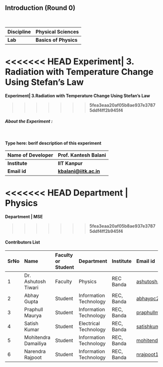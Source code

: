 ## Introduction (Round 0)


<br>

<b>Discipline | <b>Physical Sciences
:--|:--|
<b> Lab | <b> Basics of Physics
<<<<<<< HEAD
<b> Experiment|     <b> 3. Radiation with Temperature Change Using Stefan’s Law
=======

<b> Experiment|     <b> 3.Radiation with Temperature Change Using Stefan’s Law
>>>>>>> 5fea3eaa20af05b8ae937e37875ddf4ff2b945f4

<h5> About the Experiment : </h5> <br>

Type here: berif description of this experiment

<b>Name of Developer | <b> Prof. Kantesh Balani
:--|:--|
<b> Institute | <b> IIT Kanpur
<b> Email id|     <b> kbalani@iitk.ac.in
<<<<<<< HEAD
<b> Department | Physics
=======

<b> Department | MSE
>>>>>>> 5fea3eaa20af05b8ae937e37875ddf4ff2b945f4

#### Contributors List

SrNo | Name | Faculty or Student | Department| Institute | Email id
:--|:--|:--|:--|:--|:--|
1 | Dr. Ashutosh Tiwari | Faculty | Physics | REC Banda | ashutosh.tiwari@recbanda.ac.in
2 | Abhay Gupta | Student | Information Technology | REC, Banda |abhaypc26@gmail.com
3 | Praphull Maurya | Student | Information Technology | REC, Banda |praphullmaurya123@gmail.com
4 | Satish Kumar | Student | Electrical Technology | REC, Banda |satishkumar7991@gmail.com
5 | Mohitendra Damailiya | Student | Information Technology | REC, Banda |mohitendra.mpsd@gmail.com
6 | Narendra Rajpoot | Student | Information Technology | REC, Banda |nrajpoot1146@gmail.com


<br>

